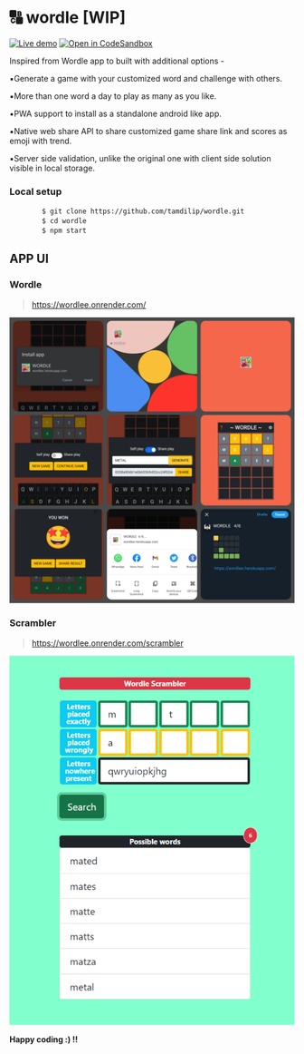 # 🔠 wordle [WIP]

[![Live demo](https://img.shields.io/badge/Render-Live%20demo-violet?style=flat-square&logo=render&logoColor=violet)](https://wordlee.onrender.com/)
[![Open in CodeSandbox](https://img.shields.io/badge/CodeSandbox-Ready--to--Code-green?style=flat-square&logo=codesandbox)](https://codesandbox.io/s/github/tamdilip/wordle)

Inspired from Wordle app to built with additional options -

▪️Generate a game with your customized word and challenge with others.

▪️More than one word a day to play as many as you like.

▪️PWA support to install as a standalone android like app.

▪️Native web share API to share customized game share link and scores as emoji with trend. 

▪️Server side validation, unlike the original one with client side solution visible in local storage.



### Local setup

```sh
        $ git clone https://github.com/tamdilip/wordle.git
        $ cd wordle
        $ npm start
```

## APP UI

### Wordle
> https://wordlee.onrender.com/

![Image of demo-ui](https://raw.githubusercontent.com/tamdilip/wordle/main/public/images/docs/0_demo_pwa_collage.jpg)

### Scrambler
> https://wordlee.onrender.com/scrambler

![Image of demo-scrambler-ui](https://raw.githubusercontent.com/tamdilip/wordle/main/public/images/docs/93_demo_scrambler.png)


**Happy coding :) !!**
